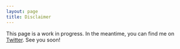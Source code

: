 ```yaml
---
layout: page
title: Disclaimer
---
```


This page is a work in progress. In the meantime, you can find me on [Twitter](https://twitter.com/ma_salmon). See you soon!
